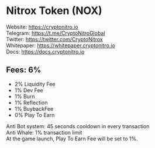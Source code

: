 # Nitrox Token (NOX)

  Website: https://cryptonitro.io</br>
  Telegram: https://t.me/CryptoNitroGlobal</br>
  Twitter: https://twitter.com/CryptoNitrox</br>
  Whitepaper: https://whitepaper.cryptonitro.io</br>
  Docs: https://docs.cryptonitro.io</br>
 
 ## Fees: 6%
   - 2% Liquidity Fee
   - 1% Dev Fee
   - 1% Burn
   - 1% Reflection
   - 1% BuybackFee
   - 0% Play To Earn
 
Anti Bot system: 45 seconds cooldown in every transaction</br>
Anti Whale: 1% transaction limit</br>
At the game launch, Play To Earn Fee will be set to 1%.
